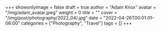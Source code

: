 +++
showonlyimage = false
draft = true
author = "Adam Knox"
avatar = "/img/adam_avatar.jpeg"
weight = 0
title = ""
cover = "/img/post/photography/2022_04/.jpg"
date = "2022-04-26T00:01:01-06:00"
categories = ["Photography", "Travel"]
tags = []
+++
<!--more-->
